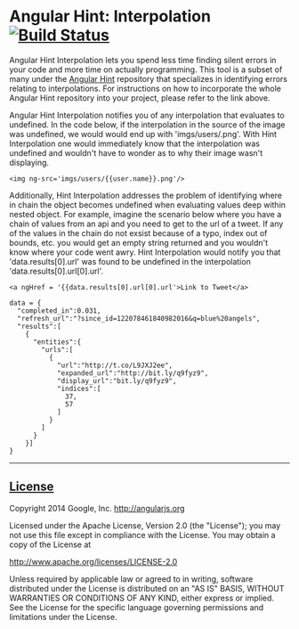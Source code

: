 Angular Hint: Interpolation [![Build Status](https://travis-ci.org/angular/angular-hint-interpolation.svg)](https://travis-ci.org/angular/angular-hint-interpolation)
==================

Angular Hint Interpolation lets you spend less time finding silent errors in your code and more time on actually programming. This tool is a subset of many under the [Angular Hint](https://github.com/angular/angular-hint) repository that specializes in identifying errors relating to interpolations. For instructions on how to incorporate the whole Angular Hint repository into your project, please refer to the link above.

Angular Hint Interpolation notifies you of any interpolation that evaluates to undefined. In the code below, if the interpolation in the source of the image was undefined, we would would end up with 'imgs/users/.png'. With Hint Interpolation one would immediately know that the interpolation was undefined and wouldn't have to wonder as to why their image wasn't displaying.

```
<img ng-src='imgs/users/{{user.name}}.png'/>
```

Additionally, Hint Interpolation addresses the problem of identifying where in chain the object becomes undefined when evaluating values deep within nested object. For example, imagine the scenario below where you have a chain of values from an api and you need to get to the url of a tweet. If any of the values in the chain do not exsist because of a typo, index out of bounds, etc. you would get an empty string returned and you wouldn't know where your code went awry. Hint Interpolation would notify you that 'data.results[0].url' was found to be undefined in the interpolation 'data.results[0].url[0].url'.
```
<a ngHref = '{{data.results[0].url[0].url'>Link to Tweet</a>
```
```
data = {
  "completed_in":0.031,
  "refresh_url":"?since_id=122078461840982016&q=blue%20angels",
  "results":[
    {
      "entities":{
        "urls":[
          {
            "url":"http://t.co/L9JXJ2ee",
            "expanded_url":"http://bit.ly/q9fyz9",
            "display_url":"bit.ly/q9fyz9",
            "indices":[
              37,
              57
            ]
          }
        ]
      }
    }]
}
```

----

## [License](LICENSE)

Copyright 2014 Google, Inc. http://angularjs.org

Licensed under the Apache License, Version 2.0 (the "License");
you may not use this file except in compliance with the License.
You may obtain a copy of the License at

   http://www.apache.org/licenses/LICENSE-2.0

Unless required by applicable law or agreed to in writing, software
distributed under the License is distributed on an "AS IS" BASIS,
WITHOUT WARRANTIES OR CONDITIONS OF ANY KIND, either express or implied.
See the License for the specific language governing permissions and
limitations under the License.

